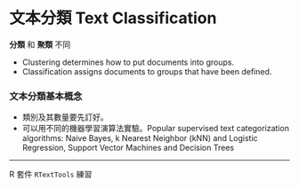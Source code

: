 # 文本分類 Text Classification


**分類** 和 **聚類** 不同

- Clustering determines how to put documents into groups.
- Classification assigns documents to groups that have been defined. 



### 文本分類基本概念

- 類別及其數量要先訂好。
- 可以用不同的機器學習演算法實驗。Popular supervised text categorization algorithms: Naive Bayes, k Nearest Neighbor (kNN) and Logistic Regression, Support Vector Machines and Decision Trees




---
R 套件 `RTextTools` 練習

